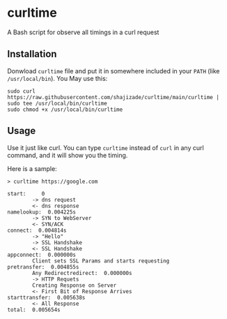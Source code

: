 # curltime
A Bash script for observe all timings in a curl request

## Installation
Donwload `curltime` file and put it in somewhere included in your `PATH` (like `/usr/local/bin`). You May use this:
```
sudo curl https://raw.githubusercontent.com/shajizade/curltime/main/curltime | sudo tee /usr/local/bin/curltime
sudo chmod +x /usr/local/bin/curltime
```

## Usage
Use it just like curl. You can type `curltime` instead of `curl` in any curl command, and it will show you the timing. 

Here is a sample:

```
> curltime https://google.com

start:     0
        -> dns request
        <- dns response
namelookup:  0.004225s
        -> SYN to WebServer
        <- SYN/ACK
connect:  0.004814s
        -> "Hello"
        -> SSL Handshake
        <- SSL Handshake
appconnect:  0.000000s
        Client sets SSL Params and starts requesting
pretransfer:  0.004855s
        Any Redirectredirect:  0.000000s
        -> HTTP Requets
        Creating Response on Server
        <- First Bit of Response Arrives
starttransfer:  0.005638s
        <- All Response
total:  0.005654s
```
